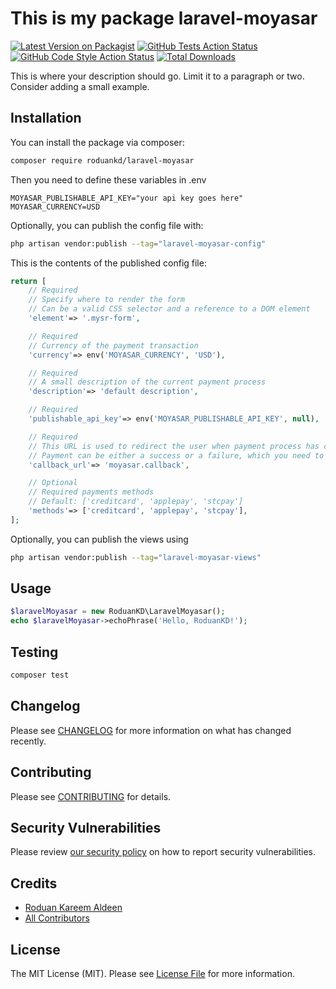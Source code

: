 # This is my package laravel-moyasar

[![Latest Version on Packagist](https://img.shields.io/packagist/v/roduankd/laravel-moyasar.svg?style=flat-square)](https://packagist.org/packages/roduankd/laravel-moyasar)
[![GitHub Tests Action Status](https://img.shields.io/github/workflow/status/roduankd/laravel-moyasar/run-tests?label=tests)](https://github.com/roduankd/laravel-moyasar/actions?query=workflow%3Arun-tests+branch%3Amain)
[![GitHub Code Style Action Status](https://img.shields.io/github/workflow/status/roduankd/laravel-moyasar/Check%20&%20fix%20styling?label=code%20style)](https://github.com/roduankd/laravel-moyasar/actions?query=workflow%3A"Check+%26+fix+styling"+branch%3Amain)
[![Total Downloads](https://img.shields.io/packagist/dt/roduankd/laravel-moyasar.svg?style=flat-square)](https://packagist.org/packages/roduankd/laravel-moyasar)

This is where your description should go. Limit it to a paragraph or two. Consider adding a small example.

## Installation

You can install the package via composer:

```bash
composer require roduankd/laravel-moyasar
```

Then you need to define these variables in .env
```dotenv
MOYASAR_PUBLISHABLE_API_KEY="your api key goes here"
MOYASAR_CURRENCY=USD
```

Optionally, you can publish the config file with:

```bash
php artisan vendor:publish --tag="laravel-moyasar-config"
```

This is the contents of the published config file:

```php
return [
    // Required
    // Specify where to render the form
    // Can be a valid CSS selector and a reference to a DOM element
    'element'=> '.mysr-form',

    // Required
    // Currency of the payment transaction
    'currency'=> env('MOYASAR_CURRENCY', 'USD'),

    // Required
    // A small description of the current payment process
    'description'=> 'default description',

    // Required
    'publishable_api_key'=> env('MOYASAR_PUBLISHABLE_API_KEY', null),

    // Required
    // This URL is used to redirect the user when payment process has completed
    // Payment can be either a success or a failure, which you need to verify on you system (We will show this in a couple of lines)
    'callback_url'=> 'moyasar.callback',

    // Optional
    // Required payments methods
    // Default: ['creditcard', 'applepay', 'stcpay']
    'methods'=> ['creditcard', 'applepay', 'stcpay'],
];
```

Optionally, you can publish the views using

```bash
php artisan vendor:publish --tag="laravel-moyasar-views"
```

## Usage

```php
$laravelMoyasar = new RoduanKD\LaravelMoyasar();
echo $laravelMoyasar->echoPhrase('Hello, RoduanKD!');
```

## Testing

```bash
composer test
```

## Changelog

Please see [CHANGELOG](CHANGELOG.md) for more information on what has changed recently.

## Contributing

Please see [CONTRIBUTING](.github/CONTRIBUTING.md) for details.

## Security Vulnerabilities

Please review [our security policy](../../security/policy) on how to report security vulnerabilities.

## Credits

- [Roduan Kareem Aldeen](https://github.com/RoduanKD)
- [All Contributors](../../contributors)

## License

The MIT License (MIT). Please see [License File](LICENSE.md) for more information.
